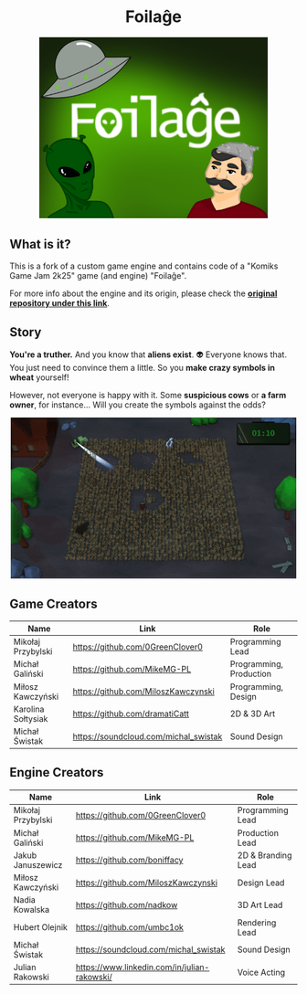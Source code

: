 <h1 align="center"><b>Foilaĝe</b></h3>

<p align="center">
  <img src="readme_files/cover.png" width = "400"/>
</p>

## What is it?
This is a fork of a custom game engine and contains code of a "Komiks Game Jam 2k25" game (and engine) "Foilaĝe".

For more info about the engine and its origin, please check the [<b>original repository under this link</b>]().

## Story
**You're a truther.** And you know that **aliens exist**. 👽 Everyone knows that. You just need to convince them a little. So you **make crazy symbols in wheat** yourself!

However, not everyone is happy with it. Some **suspicious cows** or **a farm owner**, for instance... Will you create the symbols against the odds?

<p align="center">
  <img src="readme_files/foilage.gif" width = "500"/>
</p>

## Game Creators
| Name | Link | Role |
|------|--------|--------|
| Mikołaj Przybylski | https://github.com/0GreenClover0| Programming Lead |
| Michał Galiński | https://github.com/MikeMG-PL| Programming, Production |
| Miłosz Kawczyński | https://github.com/MiloszKawczynski | Programming, Design |
| Karolina Sołtysiak | https://github.com/dramatiCatt | 2D & 3D Art |
| Michał Świstak | https://soundcloud.com/michal_swistak | Sound Design |

## Engine Creators
| Name | Link | Role |
|------|--------|--------|
| Mikołaj Przybylski | https://github.com/0GreenClover0| Programming Lead |
| Michał Galiński | https://github.com/MikeMG-PL| Production Lead |
| Jakub Januszewicz  | https://github.com/boniffacy | 2D & Branding Lead |
| Miłosz Kawczyński  | https://github.com/MiloszKawczynski | Design Lead |
| Nadia Kowalska  | https://github.com/nadkow | 3D Art Lead |
| Hubert Olejnik | https://github.com/umbc1ok | Rendering Lead |
| Michał Świstak | https://soundcloud.com/michal_swistak| Sound Design |
| Julian Rakowski |https://www.linkedin.com/in/julian-rakowski/ |  Voice Acting |